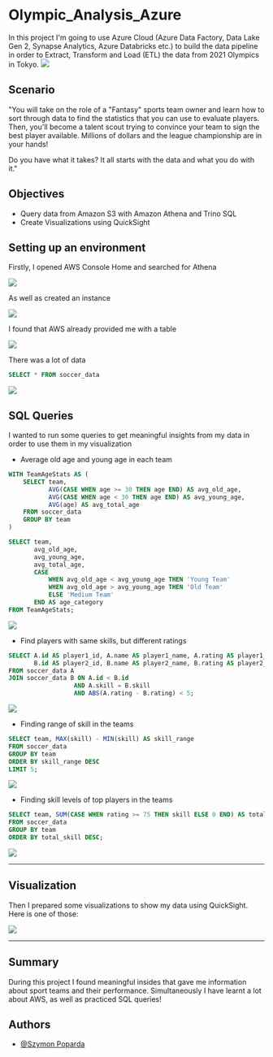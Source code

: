 # Olympic_Analysis_Azure

In this project I'm going to use Azure Cloud (Azure Data Factory, Data Lake Gen 2, Synapse Analytics, Azure Databricks etc.) to build the data pipeline in order to Extract, Transform and Load (ETL) the data from 2021 Olympics in Tokyo.
![](images/dashboard1_nopowerBI)

## Scenario
"You will take on the role of a "Fantasy" sports team owner and learn how to sort through data to find the statistics that you can use to evaluate players. Then, you'll become a talent scout trying to convince your team to sign the best player available. Millions of dollars and the league championship are in your hands!

Do you have what it takes? It all starts with the data and what you do with it."

## Objectives
- Query data from Amazon S3 with Amazon Athena and Trino SQL
- Create Visualizations using QuickSight

## Setting up an environment
Firstly, I opened AWS Console Home and searched for Athena



![](images/Athena-select.png)





As well as created an instance



![](images/Query_your_data.png)




I found that AWS already provided me with a table



![](images/table1.png)




There was a lot of data
```sql
SELECT * FROM soccer_data
```


![](images/table1_query.png)




## SQL Queries
I wanted to run some queries to get meaningful insights from my data in order to use them in my visualization

- Average old age and young age in each team
```sql
WITH TeamAgeStats AS (
    SELECT team, 
           AVG(CASE WHEN age >= 30 THEN age END) AS avg_old_age,
           AVG(CASE WHEN age < 30 THEN age END) AS avg_young_age,
           AVG(age) AS avg_total_age
    FROM soccer_data
    GROUP BY team
)

SELECT team, 
       avg_old_age,
       avg_young_age,
       avg_total_age,
       CASE 
           WHEN avg_old_age < avg_young_age THEN 'Young Team'
           WHEN avg_old_age > avg_young_age THEN 'Old Team'
           ELSE 'Medium Team'
       END AS age_category
FROM TeamAgeStats;
```




![](images/table2.2.png)




- Find players with same skills, but different ratings
```sql
SELECT A.id AS player1_id, A.name AS player1_name, A.rating AS player1_rating,
       B.id AS player2_id, B.name AS player2_name, B.rating AS player2_rating
FROM soccer_data A
JOIN soccer_data B ON A.id < B.id
                  AND A.skill = B.skill
                  AND ABS(A.rating - B.rating) < 5;
```

![](images/table3.png)



- Finding range of skill in the teams
```sql
SELECT team, MAX(skill) - MIN(skill) AS skill_range
FROM soccer_data
GROUP BY team
ORDER BY skill_range DESC
LIMIT 5;
```

![](images/table4.png)


- Finding skill levels of top players in the teams
```sql
SELECT team, SUM(CASE WHEN rating >= 75 THEN skill ELSE 0 END) AS total_skill
FROM soccer_data
GROUP BY team
ORDER BY total_skill DESC;
```
![](images/table5.png)


-----------------------------------------------------------------------------------------
## Visualization
Then I prepared some visualizations to show my data using QuickSight. Here is one of those:



![](images/viz1.png)



-----------------------------------------------------------------------------------------
## Summary
During this project I found meaningful insides that gave me information about sport teams and their performance. Simultaneously I have learnt a lot about AWS, as well as practiced SQL queries!

## Authors

- [@Szymon Poparda](https://www.linkedin.com/in/szymon-poparda-02b96a248/)







